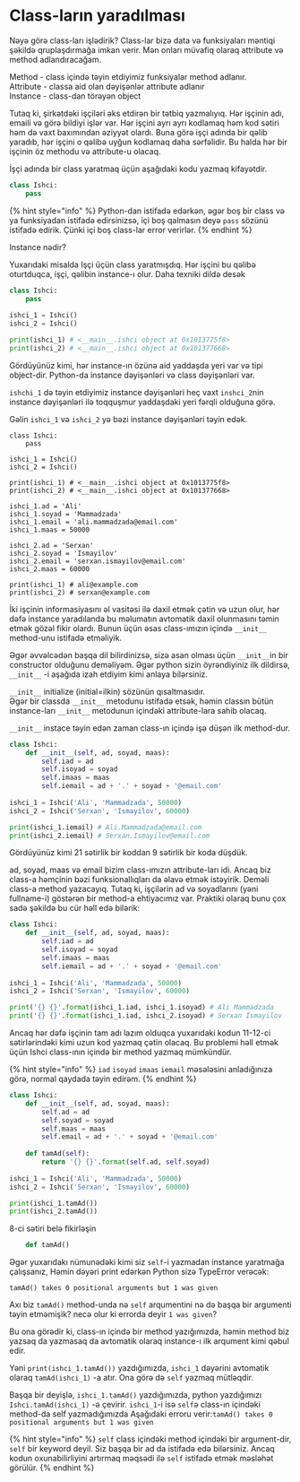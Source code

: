 # Class-ların yaradılması

Nəyə görə class-ları işlədirik? Class-lar bizə data və funksiyaları məntiqi şəkildə qruplaşdırmağa imkan verir. Mən onları müvafiq olaraq attribute və method adlandıracağam. 

Method - class içində təyin etdiyimiz funksiyalar method adlanır.  
Attribute - classa aid olan dəyişənlər attribute adlanır  
Instance - class-dan törəyən object

Tutaq ki, şirkətdəki işçiləri əks etdirən bir tətbiq yazmalıyıq. Hər işçinin adı, emaili və görə bildiyi işlər var. Hər işçini ayrı ayrı kodlamaq həm kod sətiri həm də vaxt baxımından əziyyət olardı. Buna görə işçi adında bir qəlib yaradıb, hər işçini o qəlibə uyğun kodlamaq daha sərfəlidir. Bu halda hər bir işçinin öz methodu və attribute-u olacaq.

İşçi adında bir class yaratmaq üçün aşağıdaki kodu yazmaq kifayətdir.

```python
class Ishci:
    pass
```

{% hint style="info" %}
Python-dan istifadə edərkən, əgər boş bir class və ya funksiyadan istifadə edirsinizsə, içi boş qalmasın deyə `pass` sözünü istifadə edirik. Çünki içi boş class-lar error verirlər.
{% endhint %}

Instance nədir?

Yuxarıdaki misalda Işçi üçün class yaratmışdıq. Hər işçini bu qəlibə oturtduqca, işçi, qəlibin instance-ı olur. Daha texniki dildə desək

```python
class Ishci:
    pass
    
ishci_1 = Ishci()
ishci_2 = Ishci()

print(ishci_1) # <__main__.ishci object at 0x1013775f8>
print(ishci_2) # <__main__.ishci object at 0x101377668>
```



Gördüyünüz kimi, hər instance-ın özünə aid yaddaşda yeri var və tipi object-dir. Python-da instance dəyişənləri və class dəyişənləri var.

`ishchi_1` də təyin etdiyimiz instance dəyişənləri heç vaxt `inshci_2`nin instance dəyişənləri ilə toqquşmur yaddaşdaki yeri fərqli olduğuna görə.

Gəlin `ishci_1` və `ishci_2` yə bəzi instance dəyişənləri təyin edək.

 

```text
class Ishci:
    pass
    
ishci_1 = Ishci()
ishci_2 = Ishci()

print(ishci_1) # <__main__.ishci object at 0x1013775f8>
print(ishci_2) # <__main__.ishci object at 0x101377668>

ishci_1.ad = 'Ali'
ishci_1.soyad = 'Mammadzada'
ishci_1.email = 'ali.mammadzada@email.com'
ishci_1.maas = 50000

ishci_2.ad = 'Serxan'
ishci_2.soyad = 'Ismayilov'
ishci_2.email = 'serxan.ismayilov@email.com'
ishci_2.maas = 60000

print(ishci_1) # ali@example.com
print(ishci_2) # serxan@example.com
```

İki işçinin informasiyasını əl vasitəsi ilə daxil etmək çətin və uzun olur, hər dəfə instance yaradılanda bu məlumatın avtomatik daxil olunmasını təmin etmək gözəl fikir olardı. Bunun üçün əsas class-ımızın içində `__init__` method-unu istifadə etməliyik.

Əgər əvvəlcədən başqa dil bilirdinizsə, sizə asan olması üçün `__init__`in bir constructor olduğunu deməliyəm. Əgər python sizin öyrəndiyiniz ilk dildirsə, `__init__` -i aşağıda izah etdiyim kimi anlaya bilərsiniz.

`__init__` initialize \(initial=ilkin\) sözünün qısaltmasıdır.   
Əgər bir classda `__init__` metodunu istifadə etsək, həmin classın bütün instance-ları `__init__` metodunun içindəki attribute-lara sahib olacaq.

`__init__` instace təyin edən zaman class-ın içində işə düşən ilk method-dur.

```python
class Ishci:
    def __init__(self, ad, soyad, maas):
        self.iad = ad
        self.isoyad = soyad
        self.imaas = maas
        self.iemail = ad + '.' + soyad + '@email.com'
    
ishci_1 = Ishci('Ali', 'Mammadzada', 50000)
ishci_2 = Ishci('Serxan', 'Ismayilov', 60000)

print(ishci_1.iemail) # Ali.Mammadzada@email.com
print(ishci_2.iemail) # Serxan.Ismayilov@email.com
```

Gördüyünüz kimi 21 sətirlik bir koddan 9 sətirlik bir koda düşdük.

ad, soyad, maas və email bizim class-ımızın attribute-ları idi. Ancaq biz class-a həmçinin bəzi funksionallıqları da əlavə etmək istəyirik. Deməli class-a method yazacayıq. Tutaq ki, işçilərin ad və soyadlarını \(yəni fullname-i\) göstərən bir method-a ehtiyacımız var. Praktiki olaraq bunu çox sadə şəkildə bu cür həll edə bilərik:

```python
class Ishci:
    def __init__(self, ad, soyad, maas):
        self.iad = ad
        self.isoyad = soyad
        self.imaas = maas
        self.iemail = ad + '.' + soyad + '@email.com'
    
ishci_1 = Ishci('Ali', 'Mammadzada', 50000)
ishci_2 = Ishci('Serxan', 'Ismayilov', 60000)

print('{} {}'.format(ishci_1.iad, ishci_1.isoyad) # Ali Mammadzada
print('{} {}'.format(ishci_1.iad, ishci_2.isoyad) # Serxan Ismayilov
```

Ancaq hər dəfə işçinin tam adı lazım olduqca yuxarıdaki kodun 11-12-ci sətirlərindəki kimi uzun kod yazmaq çətin olacaq. Bu problemi həll etmək üçün Ishci class-ının içində bir method yazmaq mümkündür. 

{% hint style="info" %}
`iad` `isoyad` `imaas` `iemail` məsələsini anladığınıza görə, normal qaydada təyin edirəm.
{% endhint %}

```python
class Ishci:
    def __init__(self, ad, soyad, maas):
        self.ad = ad
        self.soyad = soyad
        self.maas = maas
        self.email = ad + '.' + soyad + '@email.com'
        
    def tamAd(self):
        return '{} {}'.format(self.ad, self.soyad)
        
ishci_1 = Ishci('Ali', 'Mammadzada', 50000)
ishci_2 = Ishci('Serxan', 'Ismayilov', 60000)

print(ishci_1.tamAd())
print(ishci_2.tamAd()) 
```

 8-ci sətiri belə fikirləşin 

```python
    def tamAd()
```

Əgər yuxarıdakı nümunədəki kimi siz `self`-i yazmadan instance yaratmağa çalışsanız, Həmin dəyəri print edərkən Python sizə TypeError verəcək:

`tamAd() takes 0 positional arguments but 1 was given`

Axı biz `tamAd()` method-unda nə `self` arqumentini nə də başqa bir argumenti təyin etməmişik? necə olur ki errorda deyir `1 was given`? 

Bu ona görədir ki, class-ın içində bir method yazığımızda, həmin method biz yazsaq da yazmasaq da avtomatik olaraq instance-ı ilk arqument kimi qəbul edir.  

Yəni `print(ishci_1.tamAd())` yazdığımızda, `ishci_1` dəyərini avtomatik olaraq `tamAd(ishci_1)` -a atır. Ona görə də `self` yazmaq mütləqdir.

Başqa bir deyişlə, `ishci_1.tamAd()` yazdığımızda, python yazdığımızı `Ishci.tamAd(ishci_1)` -ə çevirir. `ishci_1`-i isə `self`ə class-ın içindəki method-da self yazmadığımızda  Aşağıdaki erroru verir:`tamAd() takes 0 positional arguments but 1 was given`

{% hint style="info" %}
`self` class içindəki method içindəki bir  argument-dir, `self` bir keyword deyil. Siz başqa bir ad da istifadə edə bilərsiniz. Ancaq kodun oxunabilirliyini artırmaq məqsədi ilə `self` istifadə etmək məsləhət görülür. 
{% endhint %}

